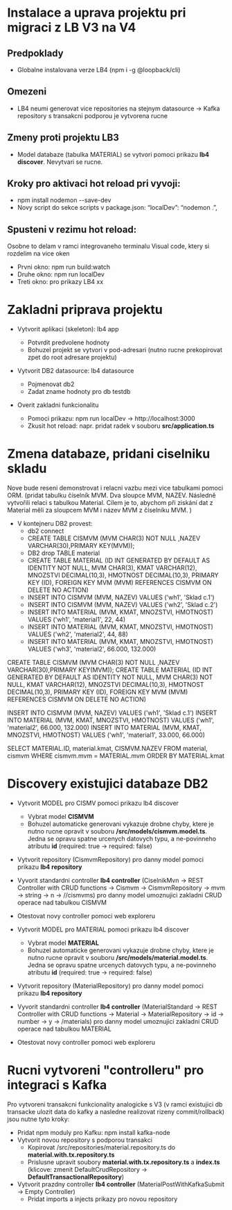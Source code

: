 # Instalace a uprava projektu pri migraci z LB V3 na V4

## Predpoklady
* Globalne instalovana verze LB4 (npm i -g @loopback/cli)

## Omezeni
* LB4 neumi generovat vice repositories na stejnym datasource -> Kafka repository s transakcni podporou je vytvorena rucne

## Zmeny proti projektu LB3
* Model databaze (tabulka MATERIAL) se vytvori pomoci prikazu **lb4 discover**. Nevytvari se rucne.


## Kroky pro aktivaci hot reload pri vyvoji:
* npm install nodemon --save-dev
* Novy script do sekce scripts v package.json: “localDev”: “nodemon .”,

## Spusteni v rezimu hot reload:
Osobne to delam v ramci integrovaneho terminalu Visual code, ktery si rozdelim na vice oken
* Prvni okno: npm run build:watch
* Druhe okno: npm run localDev
* Treti okno: pro prikazy LB4 xx

# Zakladni priprava projektu
* Vytvorit aplikaci (skeleton): lb4 app
	* Potvrdit predvolene hodnoty
	* Bohuzel projekt se vytvori v pod-adresari (nutno rucne prekopirovat zpet do root adresare projektu)

* Vytvorit DB2 datasource: lb4 datasource
	* Pojmenovat db2
	* Zadat zname hodnoty pro db testdb

* Overit zakladni funkcionalitu
	*	Pomoci prikazu: npm run localDev -> http://localhost:3000
	* Zkusit hot reload: napr. pridat radek v souboru **src/application.ts**

# Zmena databaze, pridani ciselniku skladu
Nove bude reseni demonstrovat i relacni vazbu mezi vice tabulkami pomoci ORM. (pridat tabulku číselník MVM. Dva sloupce MVM, NAZEV. Následně vytvořili relaci s tabulkou Material. Cílem je to, abychom při ziskání dat z Material měli za sloupcem MVM i název MVM z číselníku MVM. )
* V kontejneru DB2 provest:
	* db2 connect
	* CREATE TABLE CISMVM (MVM CHAR(3) NOT NULL ,NAZEV VARCHAR(30),PRIMARY KEY(MVM));
	* DB2 drop TABLE material
	* CREATE TABLE MATERIAL (ID INT GENERATED BY DEFAULT AS IDENTITY NOT NULL, MVM CHAR(3), KMAT VARCHAR(12), MNOZSTVI DECIMAL(10,3), HMOTNOST DECIMAL(10,3), PRIMARY KEY (ID), FOREIGN KEY MVM (MVM) REFERENCES CISMVM ON DELETE NO ACTION)
	* INSERT INTO CISMVM (MVM, NAZEV) VALUES ('wh1', 'Sklad c.1')
	* INSERT INTO CISMVM (MVM, NAZEV) VALUES ('wh2', 'Sklad c.2')
	* INSERT INTO MATERIAL (MVM, KMAT, MNOZSTVI, HMOTNOST) VALUES ('wh1', 'material1', 22, 44)
	* INSERT INTO MATERIAL (MVM, KMAT, MNOZSTVI, HMOTNOST) VALUES ('wh2', 'material2', 44, 88)
	* INSERT INTO MATERIAL (MVM, KMAT, MNOZSTVI, HMOTNOST) VALUES ('wh3', 'material2', 66.000, 132.000)


CREATE TABLE CISMVM (MVM CHAR(3) NOT NULL ,NAZEV  VARCHAR(30),PRIMARY KEY(MVM));
CREATE TABLE MATERIAL (ID INT GENERATED BY DEFAULT AS IDENTITY NOT NULL, MVM CHAR(3) NOT NULL, KMAT VARCHAR(12), MNOZSTVI DECIMAL(10,3), HMOTNOST DECIMAL(10,3), PRIMARY KEY (ID), FOREIGN KEY MVM (MVM) REFERENCES CISMVM ON DELETE NO ACTION)

INSERT INTO CISMVM (MVM, NAZEV) VALUES ('wh1', 'Sklad c.1')
INSERT INTO MATERIAL (MVM, KMAT, MNOZSTVI, HMOTNOST) VALUES ('wh1', 'material2', 66.000, 132.000)
INSERT INTO MATERIAL (MVM, KMAT, MNOZSTVI, HMOTNOST) VALUES ('wh1', 'material1', 33.000, 66.000)

SELECT MATERIAL.ID, material.kmat, CISMVM.NAZEV FROM material, cismvm WHERE cismvm.mvm = MATERIAL.mvm ORDER BY MATERIAL.kmat

# Discovery existujici databaze DB2
* Vytvorit MODEL pro CISMV pomoci prikazu lb4 discover
	* Vybrat model **CISMVM**
	* Bohuzel automaticke generovani vykazuje drobne chyby, ktere je nutno rucne opravit v souboru **/src/models/cismvm.model.ts**. Jedna se opravu spatne urcenych datovych typu, a ne-povinneho atributu **id** (required: true -> required: false)
* Vytvorit repository (CismvmRepository) pro danny model pomoci prikazu **lb4 repository**
* Vyvorit standardni controller **lb4 controller** (CiselnikMvn -> REST Controller with CRUD functions -> Cismvm -> CismvmRepository -> mvm -> string -> n -> //cismvms) pro danny model umoznujici zakladni CRUD operace nad tabulkou CISMVM
* Otestovat novy controller pomoci web exploreru

* Vytvorit MODEL pro MATERIAL pomoci prikazu lb4 discover
	* Vybrat model **MATERIAL**
	* Bohuzel automaticke generovani vykazuje drobne chyby, ktere je nutno rucne opravit v souboru **/src/models/material.model.ts**. Jedna se opravu spatne urcenych datovych typu, a ne-povinneho atributu **id** (required: true -> required: false)
* Vytvorit repository (MaterialRepository) pro danny model pomoci prikazu **lb4 repository**
* Vyvorit standardni controller **lb4 controller** (MaterialStandard -> REST Controller with CRUD functions -> Material -> MaterialRepository -> id -> number -> y -> /materials) pro danny model umoznujici zakladni CRUD operace nad tabulkou MATERIAL
* Otestovat novy controller pomoci web exploreru

# Rucni vytvoreni "controlleru" pro integraci s Kafka
Pro vytvoreni transakcni funkcionality analogicke s V3 (v ramci existujici db transacke ulozit data do kafky a nasledne realizovat rizeny commit/rollback) jsou nutne tyto kroky:
* Pridat npm moduly pro Kafku: npm install kafka-node
* Vytvorit novou repository s podporou transakci
	* Kopirovat /src/repositories/material.repository.ts do **material.with.tx.repository.ts**
	* Prislusne upravit soubory **material.with.tx.repository.ts** a **index.ts** (klicove: zmenit DefaultCrudRepository -> **DefaultTransactionalRepository**)
* Vytvorit prazdny controller **lb4 controller** (MaterialPostWithKafkaSubmit -> Empty Controller)
	* Pridat imports a injects prikazy pro novou repository



